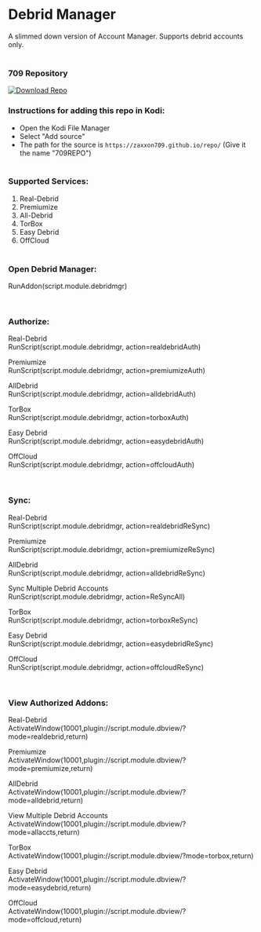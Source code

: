 # Debrid Manager

A slimmed down version of Account Manager. Supports debrid accounts only.<br><br>

### 709 Repository
[![Download Repo](https://img.shields.io/badge/Download-Repo-blue.svg?style=for-the-badge)](https://raw.githubusercontent.com/Zaxxon709/nexus/main/repository.709-1.0.zip)<br>

### Instructions for adding this repo in Kodi:

<ul>
    <li>Open the Kodi File Manager</li>
    <li>Select "Add source"</li>
    <li>The path for the source is <code>https://zaxxon709.github.io/repo/</code> (Give it the name "709REPO")</li><br>
</ul>  


### Supported Services:


1.  Real-Debrid<br>
2.  Premiumize<br>
3.  All-Debrid<br>
4.  TorBox<br>
5.  Easy Debrid<br>
6.  OffCloud<br><br>


### Open Debrid Manager:

<p>RunAddon(script.module.debridmgr)</p><br>


### Authorize:<br>

<p>Real-Debrid<br>
RunScript(script.module.debridmgr, action=realdebridAuth)</p>

<p>Premiumize<br>
RunScript(script.module.debridmgr, action=premiumizeAuth)</p>

<p>AllDebrid<br>
RunScript(script.module.debridmgr, action=alldebridAuth)</p>

<p>TorBox<br>
RunScript(script.module.debridmgr, action=torboxAuth)</p>

<p>Easy Debrid<br>
RunScript(script.module.debridmgr, action=easydebridAuth)</p>

<p>OffCloud<br>
RunScript(script.module.debridmgr, action=offcloudAuth)</p><br>


### Sync:<br>

<p>Real-Debrid<br>
RunScript(script.module.debridmgr, action=realdebridReSync)</p>

<p>Premiumize<br>
RunScript(script.module.debridmgr, action=premiumizeReSync)</p>

<p>AllDebrid<br>
RunScript(script.module.debridmgr, action=alldebridReSync)</p>

<p>Sync Multiple Debrid Accounts<br>
RunScript(script.module.debridmgr, action=ReSyncAll)</p>

<p>TorBox<br>
RunScript(script.module.debridmgr, action=torboxReSync)</p>

<p>Easy Debrid<br>
RunScript(script.module.debridmgr, action=easydebridReSync)</p>

<p>OffCloud<br>
RunScript(script.module.debridmgr, action=offcloudReSync)</p><br>


### View Authorized Addons:<br>

<p>Real-Debrid<br>
ActivateWindow(10001,plugin://script.module.dbview/?mode=realdebrid,return)</p>

<p>Premiumize<br>
ActivateWindow(10001,plugin://script.module.dbview/?mode=premiumize,return)</p>

<p>AllDebrid<br>
ActivateWindow(10001,plugin://script.module.dbview/?mode=alldebrid,return)</p>

<p>View Multiple Debrid Accounts<br>
ActivateWindow(10001,plugin://script.module.dbview/?mode=allaccts,return)</p>

<p>TorBox<br>
ActivateWindow(10001,plugin://script.module.dbview/?mode=torbox,return)</p>

<p>Easy Debrid<br>
ActivateWindow(10001,plugin://script.module.dbview/?mode=easydebrid,return)</p>

<p>OffCloud<br>
ActivateWindow(10001,plugin://script.module.dbview/?mode=offcloud,return)</p>